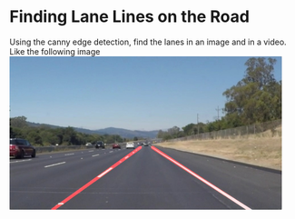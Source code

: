 # **Finding Lane Lines on the Road** 
Using the canny edge detection, find the lanes in an image and in a video. Like the following image
<img src="examples/laneLines_thirdPass.jpg" width="480" alt="Combined Image" />


